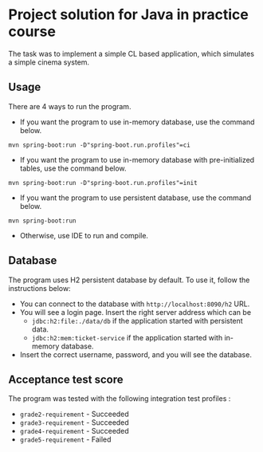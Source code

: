 # Project solution for Java in practice course

The task was to implement a simple CL based application, which simulates a simple cinema system.

## Usage

There are 4 ways to run the program. 
* If you want the program to use in-memory database, use the command below.
```
mvn spring-boot:run -D"spring-boot.run.profiles"=ci
```
* If you want the program to use in-memory database with pre-initialized tables, use the command below.
```
mvn spring-boot:run -D"spring-boot.run.profiles"=init
```
* If you want the program to use persistent database, use the command below.
```
mvn spring-boot:run
```
* Otherwise, use IDE to run and compile.

## Database
The program uses H2 persistent database by default. To use it, follow the instructions below:

* You can connect to the database with `http://localhost:8090/h2` URL. 
* You will see a login page. Insert the right server address which can be
  * `jdbc:h2:file:./data/db` if the application started with persistent data.
  * `jdbc:h2:mem:ticket-service` if the application started with in-memory database.
* Insert the correct username, password, and you will see the database.

## Acceptance test score

The program was tested with the following integration test profiles :

* ``grade2-requirement`` - Succeeded
* ``grade3-requirement`` - Succeeded
* ``grade4-requirement`` - Succeeded
* ``grade5-requirement`` - Failed
